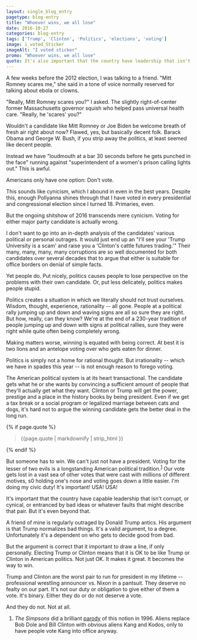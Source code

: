```yaml
---
layout: single_blog_entry
pagetype: blog-entry
title: "Whoever wins, we all lose"
date: 2016-10-27
categories: blog-entry
tags: ['Trump', 'Clinton', 'Politics', 'elections', 'voting']
image: i_voted_Sticker
imageAlt: "I voted sticker"
promo: "Whoever wins, we all lose"
quote: It's also important that the country have leadership that isn't corrupt, or cynical, or entranced by bad ideas or whatever faults that might describe that pair.
---  
```


A few weeks before the 2012 election, I was talking to a friend. "Mitt Romney scares me," she said in a tone of voice normally reserved for talking about ebola or clowns.

"Really, Mitt Romney scares you?" I asked. The slightly right-of-center former Massachusetts governor squish who helped pass universal health care. "Really, he 'scares' you?"

Wouldn't a candidate like Mitt Romney or Joe Biden be welcome breath of fresh air right about now? Flawed, yes, but basically decent folk. Barack Obama and George W. Bush, if you strip away the politics, at least seemed like decent people.

Instead we have "loudmouth at a bar 30 seconds before he gets punched in the face" running against "superintendent of a women's prison calling lights out." This is awful.

Americans only have one option: Don't vote.

This sounds like cynicism, which I abound in even in the best years. Despite this, enough Pollyanna shines through that I have voted in every presidential and congressional election since I turned 18. Primaries, even.

But the ongoing shitshow of 2016 transcends mere cynicism. Voting for either major party candidate is actually wrong.

I don't want to go into an in-depth analysis of the candidates' various political or personal outrages. It would just end up an "I'll see your 'Trump University is a scam' and raise you a 'Clinton's cattle futures trading.'" Their many, many, many, many corruptions are so well documented for both candidates over several decades that to argue that either is suitable for office borders on denial of simple facts.

Yet people do. Put nicely, politics causes people to lose perspective on the problems with their own candidate. Or, put less delicately, politics makes people stupid.

Politics creates a situation in which we literally should not trust ourselves. Wisdom, thought, experience, rationality -- all gone. People at a political rally jumping up and down and waving signs are all so sure they are right. But how, really, can they know? We're at the end of a 230-year tradition of people jumping up and down with signs at political rallies, sure they were right while quite often being completely wrong.

Making matters worse, winning is equated with being correct. At best it is two lions and an antelope voting over who gets eaten for dinner.

Politics is simply not a home for rational thought. But irrationality -- which we have in spades this year -- is not enough reason to forego voting.

The American political system is at its heart transactional. The candidate gets what he or she wants by convincing a sufficient amount of people that they'll actually get what they want. Clinton or Trump will get the power, prestige and a place in the history books by being president. Even if we get a tax break or a social program or legalized marriage between cats and dogs, it's hard not to argue the winning candidate gets the better deal in the long run.

{% if page.quote %}
  <aside class="blog-pullquote">
  <blockquote>{{page.quote | markdownify | strip_html }}</blockquote>
  </aside>
{% endif %}

But someone has to win. We can't just not have a president. Voting for the lesser of two evils is a longstanding American political tradition.<sup>[1][1]</sup> Our vote gets lost in a vast sea of other votes that were cast with millions of different motives, s0 holding one's nose and voting goes down a little easier. I'm doing my civic duty! It's important! USA! USA!

It's important that the country have capable leadership that isn't corrupt, or cynical, or entranced by bad ideas or whatever faults that might describe that pair. But it's even beyond that.

A friend of mine is regularly outraged by Donald Trump antics. His argument is that Trump normalizes bad things. It's a valid argument, to a degree. Unfortunately it's a dependent on who gets to decide good from bad.

But the argument is correct that it important to draw a line, if only personally. Electing Trump or Clinton means that it is OK to be like Trump or Clinton in American politics. Not just OK. It makes it great. It becomes the way to win.

Trump and Clinton are the worst pair to run for president in my lifetime -- professional wrestling announcer vs. Nixon in a pantsuit. They deserve no fealty on our part. It's not our duty or obligation to give either of them a vote. It's binary. Either they do or do not deserve a vote.

And they do not. Not at all.


1. <span id="footnote-one-voting">*The Simpsons* did a brilliant [parody][4] of this notion in 1996. Aliens replace Bob Dole and Bill Clinton with obvious aliens Kang and Kodos, only to have people vote Kang into office anyway.</span>


[1]:#footnote-one-voting
[4]:https://vimeo.com/170239963
